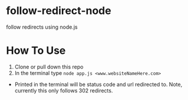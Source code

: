 # follow-redirect-node
follow redirects using node.js


# How To Use
1. Clone or pull down this repo
1. In the terminal type `node app.js <www.websiteNameHere.com>`
 * Printed in the terminal will be status code and url redirected to.
Note, currently this only follows 302 redirects.
